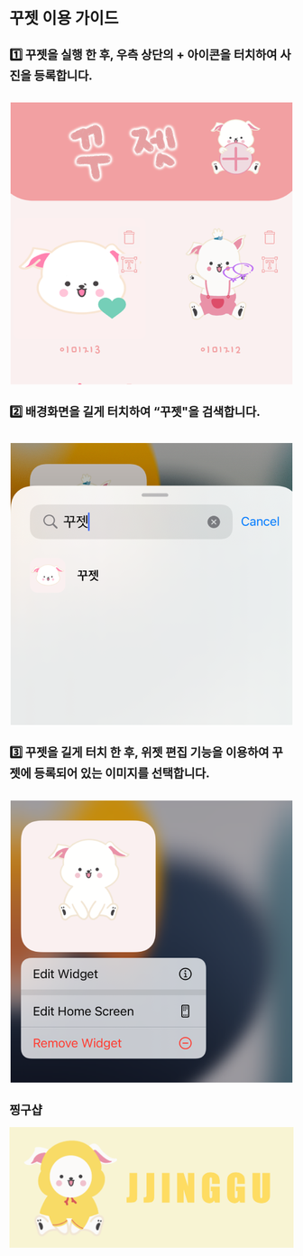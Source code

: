 # 꾸젯 이용 가이드

## 1️⃣  꾸젯을 실행 한 후, 우측 상단의 + 아이콘을 터치하여 사진을 등록합니다.
<p align="center">
  <br>
  <img src="1.png" width="500" height="500">
  <br>
</p>

## 2️⃣ 배경화면을 길게 터치하여 “꾸젯"을 검색합니다.
<p align="center">
  <br>
  <img src="2.png" width="500" height="500">
  <br>
</p>

## 3️⃣ 꾸젯을 길게 터치 한 후, 위젯 편집 기능을 이용하여 꾸젯에 등록되어 있는 이미지를 선택합니다.
<p align="center">
  <br>
  <img src="3.png" width="500" height="500">
  <br>
</p>

## 찡구샵
[![찡구](banner.png)](https://smartstore.naver.com/jjinggu)
